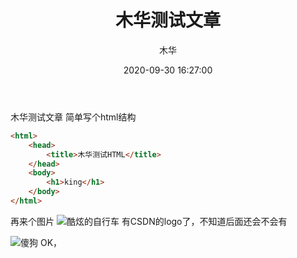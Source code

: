 ﻿---
title: 木华测试文章  
date: 2020-09-30 16:27:00
author: 木华
img: /images/zhao.jpg
top: false
cover: false
coverImg: 
toc: false
mathjax: false
summary: 这是你自定义的文章摘要内容，如果这个属性有值，文章卡片摘要就显示这段文字，否则程序会自动截取文章的部分内容作为摘要
categories: Markdown
tags:
  - Html
---

木华测试文章
简单写个html结构

```html
<html>
	<head>
		<title>木华测试HTML</title>
	</head>
	<body>
		<h1>king</h1>
	</body>
</html>
```
再来个图片
![酷炫的自行车](https://img-blog.csdnimg.cn/20200930160552692.jpg?x-oss-process=image/watermark,type_ZmFuZ3poZW5naGVpdGk,shadow_10,text_aHR0cHM6Ly9ibG9nLmNzZG4ubmV0L2NhdGFzY2Rk,size_16,color_FFFFFF,t_70#pic_center)
有CSDN的logo了，不知道后面还会不会有

![傻狗](https://img-blog.csdnimg.cn/20200930161726897.jpg?x-oss-process=image/watermark,type_ZmFuZ3poZW5naGVpdGk,shadow_10,text_aHR0cHM6Ly9ibG9nLmNzZG4ubmV0L2NhdGFzY2Rk,size_16,color_FFFFFF,t_70#pic_center)
OK，


